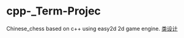 # cpp-_Term-Projec
Chinese_chess based on c++ using easy2d  2d game engine.
[类设计](https://raw.githubusercontent.com/geraltigas/image/master/%E8%B1%A1%E6%A3%8B.png)
